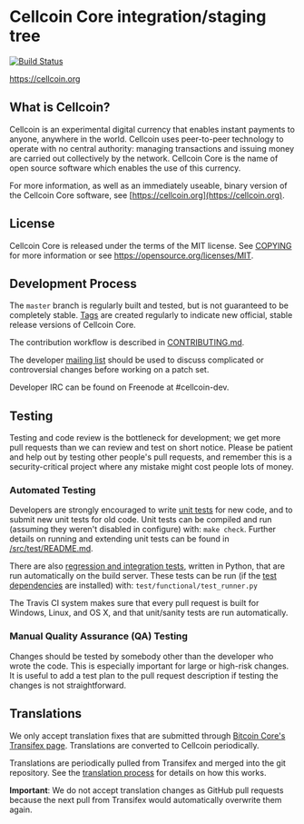 Cellcoin Core integration/staging tree
=====================================

[![Build Status](https://travis-ci.org/cellcoin-project/cellcoin.svg?branch=master)](https://travis-ci.org/cellcoin-project/cellcoin)

https://cellcoin.org

What is Cellcoin?
----------------

Cellcoin is an experimental digital currency that enables instant payments to
anyone, anywhere in the world. Cellcoin uses peer-to-peer technology to operate
with no central authority: managing transactions and issuing money are carried
out collectively by the network. Cellcoin Core is the name of open source
software which enables the use of this currency.

For more information, as well as an immediately useable, binary version of
the Cellcoin Core software, see [https://cellcoin.org](https://cellcoin.org).

License
-------

Cellcoin Core is released under the terms of the MIT license. See [COPYING](COPYING) for more
information or see https://opensource.org/licenses/MIT.

Development Process
-------------------

The `master` branch is regularly built and tested, but is not guaranteed to be
completely stable. [Tags](https://github.com/cellcoin-project/cellcoin/tags) are created
regularly to indicate new official, stable release versions of Cellcoin Core.

The contribution workflow is described in [CONTRIBUTING.md](CONTRIBUTING.md).

The developer [mailing list](https://groups.google.com/forum/#!forum/cellcoin-dev)
should be used to discuss complicated or controversial changes before working
on a patch set.

Developer IRC can be found on Freenode at #cellcoin-dev.

Testing
-------

Testing and code review is the bottleneck for development; we get more pull
requests than we can review and test on short notice. Please be patient and help out by testing
other people's pull requests, and remember this is a security-critical project where any mistake might cost people
lots of money.

### Automated Testing

Developers are strongly encouraged to write [unit tests](src/test/README.md) for new code, and to
submit new unit tests for old code. Unit tests can be compiled and run
(assuming they weren't disabled in configure) with: `make check`. Further details on running
and extending unit tests can be found in [/src/test/README.md](/src/test/README.md).

There are also [regression and integration tests](/test), written
in Python, that are run automatically on the build server.
These tests can be run (if the [test dependencies](/test) are installed) with: `test/functional/test_runner.py`

The Travis CI system makes sure that every pull request is built for Windows, Linux, and OS X, and that unit/sanity tests are run automatically.

### Manual Quality Assurance (QA) Testing

Changes should be tested by somebody other than the developer who wrote the
code. This is especially important for large or high-risk changes. It is useful
to add a test plan to the pull request description if testing the changes is
not straightforward.

Translations
------------

We only accept translation fixes that are submitted through [Bitcoin Core's Transifex page](https://www.transifex.com/projects/p/bitcoin/).
Translations are converted to Cellcoin periodically.

Translations are periodically pulled from Transifex and merged into the git repository. See the
[translation process](doc/translation_process.md) for details on how this works.

**Important**: We do not accept translation changes as GitHub pull requests because the next
pull from Transifex would automatically overwrite them again.

